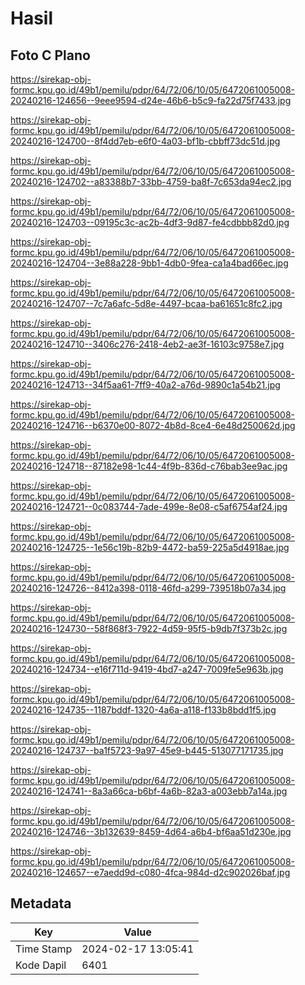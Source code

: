 # Hasil

## Foto C Plano

https://sirekap-obj-formc.kpu.go.id/49b1/pemilu/pdpr/64/72/06/10/05/6472061005008-20240216-124656--9eee9594-d24e-46b6-b5c9-fa22d75f7433.jpg

https://sirekap-obj-formc.kpu.go.id/49b1/pemilu/pdpr/64/72/06/10/05/6472061005008-20240216-124700--8f4dd7eb-e6f0-4a03-bf1b-cbbff73dc51d.jpg

https://sirekap-obj-formc.kpu.go.id/49b1/pemilu/pdpr/64/72/06/10/05/6472061005008-20240216-124702--a83388b7-33bb-4759-ba8f-7c653da94ec2.jpg

https://sirekap-obj-formc.kpu.go.id/49b1/pemilu/pdpr/64/72/06/10/05/6472061005008-20240216-124703--09195c3c-ac2b-4df3-9d87-fe4cdbbb82d0.jpg

https://sirekap-obj-formc.kpu.go.id/49b1/pemilu/pdpr/64/72/06/10/05/6472061005008-20240216-124704--3e88a228-9bb1-4db0-9fea-ca1a4bad66ec.jpg

https://sirekap-obj-formc.kpu.go.id/49b1/pemilu/pdpr/64/72/06/10/05/6472061005008-20240216-124707--7c7a6afc-5d8e-4497-bcaa-ba61651c8fc2.jpg

https://sirekap-obj-formc.kpu.go.id/49b1/pemilu/pdpr/64/72/06/10/05/6472061005008-20240216-124710--3406c276-2418-4eb2-ae3f-16103c9758e7.jpg

https://sirekap-obj-formc.kpu.go.id/49b1/pemilu/pdpr/64/72/06/10/05/6472061005008-20240216-124713--34f5aa61-7ff9-40a2-a76d-9890c1a54b21.jpg

https://sirekap-obj-formc.kpu.go.id/49b1/pemilu/pdpr/64/72/06/10/05/6472061005008-20240216-124716--b6370e00-8072-4b8d-8ce4-6e48d250062d.jpg

https://sirekap-obj-formc.kpu.go.id/49b1/pemilu/pdpr/64/72/06/10/05/6472061005008-20240216-124718--87182e98-1c44-4f9b-836d-c76bab3ee9ac.jpg

https://sirekap-obj-formc.kpu.go.id/49b1/pemilu/pdpr/64/72/06/10/05/6472061005008-20240216-124721--0c083744-7ade-499e-8e08-c5af6754af24.jpg

https://sirekap-obj-formc.kpu.go.id/49b1/pemilu/pdpr/64/72/06/10/05/6472061005008-20240216-124725--1e56c19b-82b9-4472-ba59-225a5d4918ae.jpg

https://sirekap-obj-formc.kpu.go.id/49b1/pemilu/pdpr/64/72/06/10/05/6472061005008-20240216-124726--8412a398-0118-46fd-a299-739518b07a34.jpg

https://sirekap-obj-formc.kpu.go.id/49b1/pemilu/pdpr/64/72/06/10/05/6472061005008-20240216-124730--58f868f3-7922-4d59-95f5-b9db7f373b2c.jpg

https://sirekap-obj-formc.kpu.go.id/49b1/pemilu/pdpr/64/72/06/10/05/6472061005008-20240216-124734--e16f711d-9419-4bd7-a247-7009fe5e963b.jpg

https://sirekap-obj-formc.kpu.go.id/49b1/pemilu/pdpr/64/72/06/10/05/6472061005008-20240216-124735--1187bddf-1320-4a6a-a118-f133b8bdd1f5.jpg

https://sirekap-obj-formc.kpu.go.id/49b1/pemilu/pdpr/64/72/06/10/05/6472061005008-20240216-124737--ba1f5723-9a97-45e9-b445-513077171735.jpg

https://sirekap-obj-formc.kpu.go.id/49b1/pemilu/pdpr/64/72/06/10/05/6472061005008-20240216-124741--8a3a66ca-b6bf-4a6b-82a3-a003ebb7a14a.jpg

https://sirekap-obj-formc.kpu.go.id/49b1/pemilu/pdpr/64/72/06/10/05/6472061005008-20240216-124746--3b132639-8459-4d64-a6b4-bf6aa51d230e.jpg

https://sirekap-obj-formc.kpu.go.id/49b1/pemilu/pdpr/64/72/06/10/05/6472061005008-20240216-124657--e7aedd9d-c080-4fca-984d-d2c902026baf.jpg


## Metadata

| Key        | Value               |
| ---------- | ------------------- |
| Time Stamp | 2024-02-17 13:05:41 |
| Kode Dapil | 6401                |



